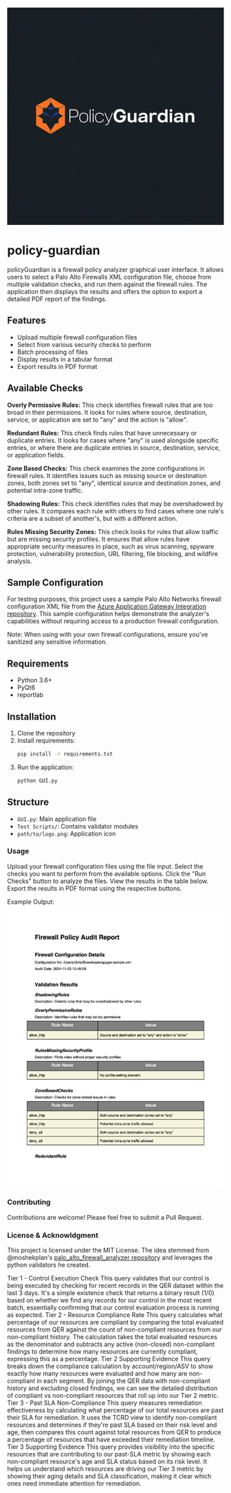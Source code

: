 ![alt text](https://github.com/ctaho19/policy-guardian/blob/main/Images/logo.png)
# policy-guardian
policyGuardian is a firewall policy analyzer  graphical user interface. It allows users to select a Palo Alto Firewalls XML configuration file, choose from multiple validation checks, and run them against the firewall rules. The application then displays the results and offers the option to export a detailed PDF report of the findings.

## Features

- Upload multiple firewall configuration files
- Select from various security checks to perform
- Batch processing of files
- Display results in a tabular format
- Export results in PDF format

## Available Checks

**Overly Permissive Rules:** This check identifies firewall rules that are too broad in their permissions. It looks for rules where source, destination, service, or application are set to "any" and the action is "allow".

**Redundant Rules:** This check finds rules that have unnecessary or duplicate entries. It looks for cases where "any" is used alongside specific entries, or where there are duplicate entries in source, destination, service, or application fields. 

**Zone Based Checks:** This check examines the zone configurations in firewall rules. It identifies issues such as missing source or destination zones, both zones set to "any", identical source and destination zones, and potential intra-zone traffic.

**Shadowing Rules:** This check identifies rules that may be overshadowed by other rules. It compares each rule with others to find cases where one rule's criteria are a subset of another's, but with a different action.

**Rules Missing Security Zones:** This check looks for rules that allow traffic but are missing security profiles. It ensures that allow rules have appropriate security measures in place, such as virus scanning, spyware protection, vulnerability protection, URL filtering, file blocking, and wildfire analysis. 

## Sample Configuration

For testing purposes, this project uses a sample Palo Alto Networks firewall configuration XML file from the [Azure Application Gateway Integration repository](https://github.com/PaloAltoNetworks/azure-applicationgateway). This sample configuration helps demonstrate the analyzer's capabilities without requiring access to a production firewall configuration.

Note: When using with your own firewall configurations, ensure you've sanitized any sensitive information.

## Requirements
- Python 3.6+
- PyQt6
- reportlab

## Installation
1. Clone the repository
2. Install requirements:
   ```bash
   pip install -r requirements.txt
   ```
3. Run the application:
   ```bash
   python GUI.py
   ```

## Structure
- `GUI.py`: Main application file
- `Test Scripts/`: Contains validator modules
- `path/to/logo.png`: Application icon

### Usage
Upload your firewall configuration files using the file input.
Select the checks you want to perform from the available options.
Click the "Run Checks" button to analyze the files.
View the results in the table below.
Export the results in PDF format using the respective buttons.

Example Output:
![alt text](https://github.com/ctaho19/policy-guardian/blob/main/Images/Report%20Screenshot.png)

### Contributing
Contributions are welcome! Please feel free to submit a Pull Request.

### License & Acknowldgment
This project is licensed under the MIT License. The idea stemmed from @moshekplan's [palo_alto_firewall_analyzer repository](https://github.com/moshekaplan/palo_alto_firewall_analyzer) and leverages the python validators he created.


Tier 1 - Control Execution Check
This query validates that our control is being executed by checking for recent records in the QER dataset within the last 3 days. It's a simple existence check that returns a binary result (1/0) based on whether we find any records for our control in the most recent batch, essentially confirming that our control evaluation process is running as expected.
Tier 2 - Resource Compliance Rate
This query calculates what percentage of our resources are compliant by comparing the total evaluated resources from QER against the count of non-compliant resources from our non-compliant history. The calculation takes the total evaluated resources as the denominator and subtracts any active (non-closed) non-compliant findings to determine how many resources are currently compliant, expressing this as a percentage.
Tier 2 Supporting Evidence
This query breaks down the compliance calculation by account/region/ASV to show exactly how many resources were evaluated and how many are non-compliant in each segment. By joining the QER data with non-compliant history and excluding closed findings, we can see the detailed distribution of compliant vs non-compliant resources that roll up into our Tier 2 metric.
Tier 3 - Past SLA Non-Compliance
This query measures remediation effectiveness by calculating what percentage of our total resources are past their SLA for remediation. It uses the TCRD view to identify non-compliant resources and determines if they're past SLA based on their risk level and age, then compares this count against total resources from QER to produce a percentage of resources that have exceeded their remediation timeline.
Tier 3 Supporting Evidence
This query provides visibility into the specific resources that are contributing to our past-SLA metric by showing each non-compliant resource's age and SLA status based on its risk level. It helps us understand which resources are driving our Tier 3 metric by showing their aging details and SLA classification, making it clear which ones need immediate attention for remediation.
